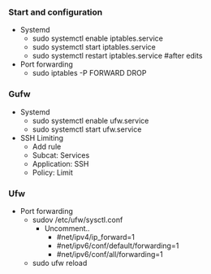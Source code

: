 ### Start and configuration
- Systemd
    - sudo systemctl enable iptables.service
    - sudo systemctl start  iptables.service
    - sudo systemctl restart iptables.service #after edits
- Port forwarding
    - sudo iptables -P FORWARD DROP

### Gufw
- Systemd
    - sudo systemctl enable ufw.service
    - sudo systemctl start ufw.service
- SSH Limiting
    - Add rule
    - Subcat: Services
    - Application: SSH
    - Policy: Limit

### Ufw
- Port forwarding
    - sudov /etc/ufw/sysctl.conf
        - Uncomment..
            - #net/ipv4/ip_forward=1
            - #net/ipv6/conf/default/forwarding=1
            - #net/ipv6/conf/all/forwarding=1
    - sudo ufw reload
